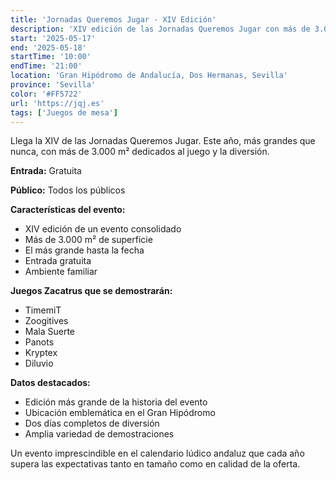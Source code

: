 ```yaml
---
title: 'Jornadas Queremos Jugar - XIV Edición'
description: 'XIV edición de las Jornadas Queremos Jugar con más de 3.000 m² dedicados al juego en el Gran Hipódromo.'
start: '2025-05-17'
end: '2025-05-18'
startTime: '10:00'
endTime: '21:00'
location: 'Gran Hipódromo de Andalucía, Dos Hermanas, Sevilla'
province: 'Sevilla'
color: '#FF5722'
url: 'https://jqj.es'
tags: ['Juegos de mesa']
---
```


Llega la XIV de las Jornadas Queremos Jugar. Este año, más grandes que nunca, con más de 3.000 m² dedicados al juego y la diversión.

**Entrada:** Gratuita

**Público:** Todos los públicos

**Características del evento:**
- XIV edición de un evento consolidado
- Más de 3.000 m² de superficie
- El más grande hasta la fecha
- Entrada gratuita
- Ambiente familiar

**Juegos Zacatrus que se demostrarán:**
- TimemiT
- Zoogitives
- Mala Suerte
- Panots
- Kryptex
- Diluvio

**Datos destacados:**
- Edición más grande de la historia del evento
- Ubicación emblemática en el Gran Hipódromo
- Dos días completos de diversión
- Amplia variedad de demostraciones

Un evento imprescindible en el calendario lúdico andaluz que cada año supera las expectativas tanto en tamaño como en calidad de la oferta.
